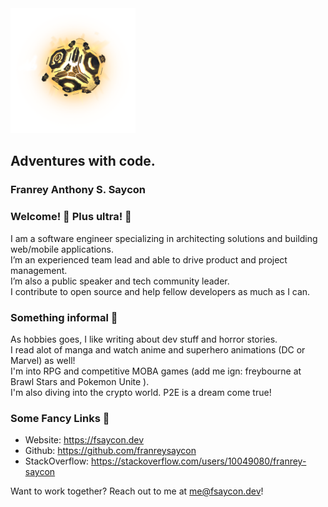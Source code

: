 <img src="./Cube.png" width="200px" height="200px" />

## Adventures with code.
### Franrey Anthony S. Saycon

### Welcome! 👋 Plus ultra! 👊
I am a software engineer specializing in architecting solutions and building web/mobile applications.<br />
I’m an experienced team lead and able to drive product and project management. <br />
I’m also a public speaker and tech community leader. <br />
I contribute to open source and help fellow developers as much as I can. <br />

### Something informal 🐔
As hobbies goes, I like writing about dev stuff and horror stories. <br />
I read alot of manga and watch anime and superhero animations (DC or Marvel) as well!<br />
I'm into RPG and competitive MOBA games (add me ign: freybourne at Brawl Stars and Pokemon Unite ). <br />
I'm also diving into the crypto world. P2E is a dream come true! <br />

### Some Fancy Links 🐲
- Website: https://fsaycon.dev
- Github: https://github.com/franreysaycon
- StackOverflow: https://stackoverflow.com/users/10049080/franrey-saycon

Want to work together? Reach out to me at me@fsaycon.dev!
